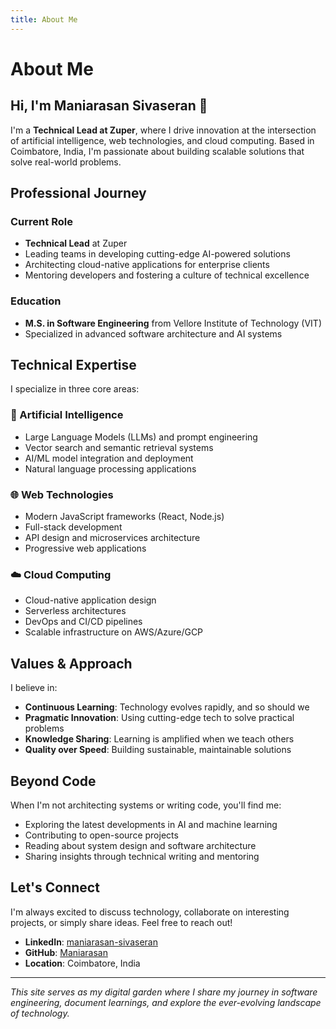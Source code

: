 ```yaml
---
title: About Me
---
```


# About Me

## Hi, I'm Maniarasan Sivaseran 👋

I'm a **Technical Lead at Zuper**, where I drive innovation at the intersection of artificial intelligence, web technologies, and cloud computing. Based in Coimbatore, India, I'm passionate about building scalable solutions that solve real-world problems.

## Professional Journey

### Current Role
- **Technical Lead** at Zuper
- Leading teams in developing cutting-edge AI-powered solutions
- Architecting cloud-native applications for enterprise clients
- Mentoring developers and fostering a culture of technical excellence

### Education
- **M.S. in Software Engineering** from Vellore Institute of Technology (VIT)
- Specialized in advanced software architecture and AI systems

## Technical Expertise

I specialize in three core areas:

### 🤖 Artificial Intelligence
- Large Language Models (LLMs) and prompt engineering
- Vector search and semantic retrieval systems
- AI/ML model integration and deployment
- Natural language processing applications

### 🌐 Web Technologies
- Modern JavaScript frameworks (React, Node.js)
- Full-stack development
- API design and microservices architecture
- Progressive web applications

### ☁️ Cloud Computing
- Cloud-native application design
- Serverless architectures
- DevOps and CI/CD pipelines
- Scalable infrastructure on AWS/Azure/GCP

## Values & Approach

I believe in:
- **Continuous Learning**: Technology evolves rapidly, and so should we
- **Pragmatic Innovation**: Using cutting-edge tech to solve practical problems
- **Knowledge Sharing**: Learning is amplified when we teach others
- **Quality over Speed**: Building sustainable, maintainable solutions

## Beyond Code

When I'm not architecting systems or writing code, you'll find me:
- Exploring the latest developments in AI and machine learning
- Contributing to open-source projects
- Reading about system design and software architecture
- Sharing insights through technical writing and mentoring

## Let's Connect

I'm always excited to discuss technology, collaborate on interesting projects, or simply share ideas. Feel free to reach out!

- **LinkedIn**: [maniarasan-sivaseran](https://www.linkedin.com/in/maniarasan-sivaseran-09494553/)
- **GitHub**: [Maniarasan](https://github.com/Maniarasan)
- **Location**: Coimbatore, India

---

*This site serves as my digital garden where I share my journey in software engineering, document learnings, and explore the ever-evolving landscape of technology.*
